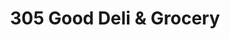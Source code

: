 ---
title: "305 Good Deli & Grocery"
url: /brooklyn/305-good-deli-und-grocery/
shop: Lebensmittel
---